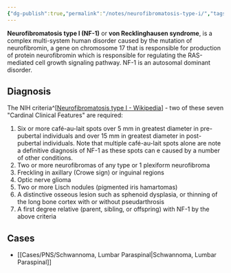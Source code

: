 ```yaml
---
{"dg-publish":true,"permalink":"/notes/neurofibromatosis-type-i/","tags":["NF1"],"created":"2023-04-24T19:31:51.000-07:00","updated":"2023-05-23T16:32:34.000-07:00"}
---
```



**Neurofibromatosis type I (NF-1)** or **von Recklinghausen syndrome**, is a complex multi-system human disorder caused by the mutation of neurofibromin, a gene on chromosome 17 that is responsible for production of protein neurofibromin which is responsible for regulating the RAS-mediated cell growth signaling pathway. NF-1 is an autosomal dominant disorder. 

## Diagnosis
The NIH criteria^[[Neurofibromatosis type I - Wikipedia](https://en.wikipedia.org/wiki/Neurofibromatosis_type_I#Post-natal_testing)] - two of these seven "Cardinal Clinical Features" are required:
1. Six or more café-au-lait spots over 5 mm in greatest diameter in pre-pubertal individuals and over 15 mm in greatest diameter in post-pubertal individuals. Note that multiple café-au-lait spots alone are note a definitive diagnosis of NF-1 as these spots can e caused by a number of other conditions.
2. Two or more neurofibromas of any type or 1 plexiform neurofibroma
3. Freckling in axillary (Crowe sign) or inguinal regions
4. Optic nerve glioma
5. Two or more Lisch nodules (pigmented iris hamartomas)
6. A distinctive osseous lesion such as sphenoid dysplasia, or thinning of the long bone cortex with or without pseudarthrosis
7. A first degree relative (parent, sibling, or offspring) with NF-1 by the above criteria

## Cases
- [[Cases/PNS/Schwannoma, Lumbar Paraspinal\|Schwannoma, Lumbar Paraspinal]]